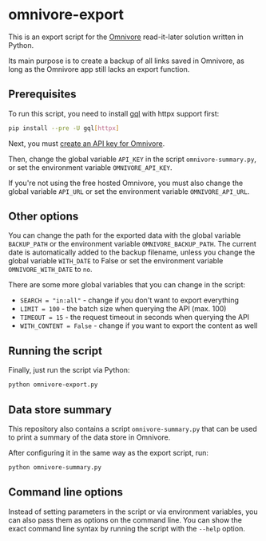 # omnivore-export

This is an export script for the
[Omnivore](https://github.com/omnivore-app/omnivore)
read-it-later solution written in Python.

Its main purpose is to create a backup of all links saved in Omnivore,
as long as the Omnivore app still lacks an export function.

## Prerequisites

To run this script, you need to install
[gql](https://github.com/graphql-python/gql) with httpx support first:

```sh
pip install --pre -U gql[httpx]
```

Next, you must
[create an API key for Omnivore](https://omnivore.app/settings/api).

Then, change the global variable `API_KEY`
in the script `omnivore-summary.py`,
or set the environment variable `OMNIVORE_API_KEY`.

If you're not using the free hosted Omnivore,
you must also change the global variable `API_URL`
or set the environment variable `OMNIVORE_API_URL`.

## Other options

You can change the path for the exported data
with the global variable `BACKUP_PATH`
or the environment variable `OMNIVORE_BACKUP_PATH`.
The current date is automatically added to the backup filename,
unless you change the global variable `WITH_DATE` to False
or set the environment variable `OMNIVORE_WITH_DATE` to `no`.

There are some more global variables that you can change in the script:

- `SEARCH = "in:all"` - change if you don't want to export everything
- `LIMIT = 100` - the batch size when querying the API (max. 100)
- `TIMEOUT = 15` - the request timeout in seconds when querying the API
- `WITH_CONTENT = False` - change if you want to export the content as well

## Running the script

Finally, just run the script via Python:

```sh
python omnivore-export.py 
```

## Data store summary

This repository also contains a script `omnivore-summary.py`
that can be used to print a summary of the data store in Omnivore.

After configuring it in the same way as the export script, run:

```sh
python omnivore-summary.py 
```

## Command line options

Instead of setting parameters in the script or via environment variables,
you can also pass them as options on the command line. You can show the
exact command line syntax by running the script with the  `--help` option.

